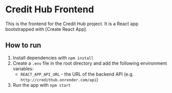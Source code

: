 # Credit Hub Frontend

This is the frontend for the Credit Hub project. It is a React app bootstrapped with [Create React App]. 

## How to run

1. Install dependencies with `npm install`
1. Create a `.env` file in the root directory and add the following environment variables:
    - `REACT_APP_API_URL` - the URL of the backend API (e.g. `http://credithub.onrender.com/api`)
1. Run the app with `npm start`

